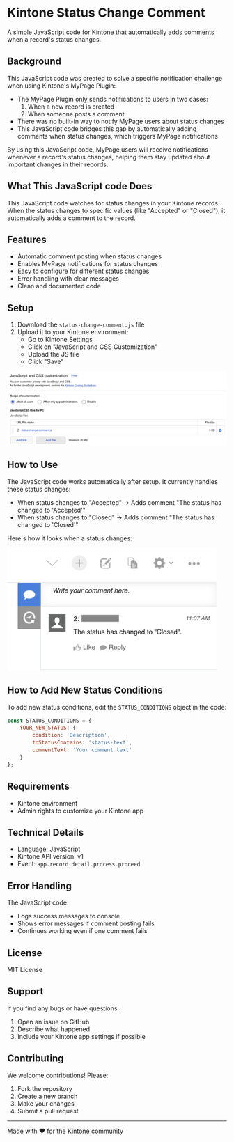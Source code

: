 # Kintone Status Change Comment

A simple JavaScript code for Kintone that automatically adds comments when a record's status changes.

## Background

This JavaScript code was created to solve a specific notification challenge when using Kintone's MyPage Plugin:

- The MyPage Plugin only sends notifications to users in two cases:
  1. When a new record is created
  2. When someone posts a comment
- There was no built-in way to notify MyPage users about status changes
- This JavaScript code bridges this gap by automatically adding comments when status changes, which triggers MyPage notifications

By using this JavaScript code, MyPage users will receive notifications whenever a record's status changes, helping them stay updated about important changes in their records.

## What This JavaScript code Does

This JavaScript code watches for status changes in your Kintone records. When the status changes to specific values (like "Accepted" or "Closed"), it automatically adds a comment to the record.

## Features

- Automatic comment posting when status changes
- Enables MyPage notifications for status changes
- Easy to configure for different status changes
- Error handling with clear messages
- Clean and documented code

## Setup

1. Download the `status-change-comment.js` file
2. Upload it to your Kintone environment:
   - Go to Kintone Settings
   - Click on "JavaScript and CSS Customization"
   - Upload the JS file
   - Click "Save"

![JavaScript/CSS Customization Settings](setup-screenshot.png)

## How to Use

The JavaScript code works automatically after setup. It currently handles these status changes:

- When status changes to "Accepted" → Adds comment "The status has changed to 'Accepted'"
- When status changes to "Closed" → Adds comment "The status has changed to 'Closed'"

Here's how it looks when a status changes:

![Status Change Comment Example](comment-screenshot.png)

## How to Add New Status Conditions

To add new status conditions, edit the `STATUS_CONDITIONS` object in the code:

```javascript
const STATUS_CONDITIONS = {
    YOUR_NEW_STATUS: {
        condition: 'Description',
        toStatusContains: 'status-text',
        commentText: 'Your comment text'
    }
};
```

## Requirements

- Kintone environment
- Admin rights to customize your Kintone app

## Technical Details

- Language: JavaScript
- Kintone API version: v1
- Event: `app.record.detail.process.proceed`

## Error Handling

The JavaScript code:
- Logs success messages to console
- Shows error messages if comment posting fails
- Continues working even if one comment fails

## License

MIT License

## Support

If you find any bugs or have questions:
1. Open an issue on GitHub
2. Describe what happened
3. Include your Kintone app settings if possible

## Contributing

We welcome contributions! Please:
1. Fork the repository
2. Create a new branch
3. Make your changes
4. Submit a pull request

---
Made with ❤️ for the Kintone community 